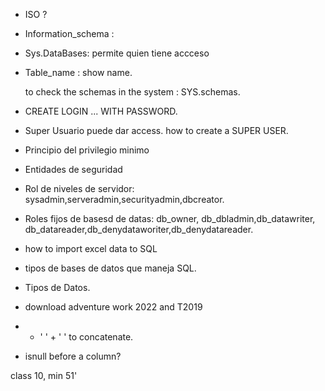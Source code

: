 

- ISO ?
- Information_schema :
- Sys.DataBases: permite quien tiene accceso
- Table_name : show name. 


	to check the schemas in the system : SYS.schemas.




		



- CREATE LOGIN ... WITH PASSWORD.
- Super Usuario puede dar access. how to create a SUPER USER.
- Principio del privilegio minimo
- Entidades de seguridad
- Rol de niveles de servidor: sysadmin,serveradmin,securityadmin,dbcreator.
- Roles fijos de basesd de datas: db_owner, db_dbladmin,db_datawriter, db_datareader,db_denydataworiter,db_denydatareader.
- how to import excel data to SQL
- tipos de bases de datos que maneja SQL.
- Tipos de Datos.


- download adventure work 2022 and T2019
- + ' ' + ' ' to concatenate.
- isnull before a column?




class 10, min 51'
